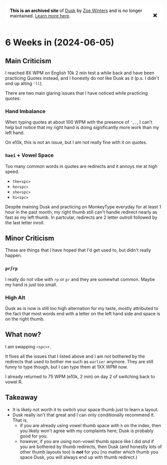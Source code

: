 <div class="collapsible" style="display: inline-flex; align-items: center; justify-content: left; border-radius: 5px; padding: 0px 15px; margin-bottom: 10px; background-color: #ffffffff; color: black;">

  <div style="margin-right: 15px;">
    <b>This is an archived site </b> of <a href="https://luminespire.github.io/dusk/">Dusk</a> by <a href="https://github.com/Aorta3698">Zoe Winters</a> and is no longer maintained. <a href="https://github.com/luminespire/dusk/blob/main/README.md">Learn more here</a>.
  </div>

  <span class="close" style="cursor: pointer; font-size: 24px; font-weight: bold; position: relative; top: 6px;">&times;</span>

</div>

<script>
  const closeButtons = document.querySelectorAll('.close');
  closeButtons.forEach(button => {
    button.addEventListener('click', (event) => {
      let collapsible = event.target.closest('.collapsible');
      if (collapsible) {
        collapsible.style.display = 'none';
      }
    });
  });
</script>


# 6 Weeks in (2024-06-05)
## Main Criticism

I reached 8X WPM on English 10k 2 min test a while back and have been practicing Quotes instead,
and I honestly do _not_ like Dusk as it (p.s. I didn't end up alting `'ll`).

There are two main glaring issues that I have noticed while practicing quotes:
### Hand Imbalance
When typing quotes at about 100 WPM with the presence of `',.`, 
I can't help but notice that my right hand is doing 
significantly more work than my left hand. 

On e10k, this is not an issue, but I am not really fine with it on quotes.

### `haei` + Vowel Space
Too many common words in quotes are redirects and it annoys me at high speed.
- `the<spc>`
- `he<spc>`
- `she<spc>`
- `hi<spc>`

Despite maining Dusk and practicing on MonkeyType everyday for at least 1 hour in the past month,
my right thumb still can't handle redirect nearly as fast as my left thumb. In partcular,
redirects are 2 letter outroll followed by the last letter inroll.

## Minor Criticism
These are things that I have hoped that I'd get used to, but didn't really happen.

### `pr`/`rp`
I really do not vibe with `rp` or `pr` and they are somewhat common. Maybe my hand is just too small.

### High Alt
Dusk as is now is still too high alternation for my taste, mostly attributed to the fact that 
most words end with a letter on the left hand side and space is on the right thumb. 


## What now?
I am swapping `<spc>r`.

It fixes all the issues that I listed above and I am not bothered by the redirects that used to bother
me such as `earlier` anymore. They are still funny to type though, but I can type them at 1XX WPM now.

I already returned to 75 WPM (e10k, 2 min) on day 2 of switching back to vowel R.


## Takeaway
- It is likely not worth it to switch your space thumb just to learn a layout.
- Dusk really isn't that great and I can only conditionally recommend it. 
That is, 
  - if you are already using vowel thumb space with `h` on the index, then you likely won't agree with my complaints here; Dusk is probably good for you.
  - however, if you are using non-vowel thumb space like I did _and_ if you are bothered by thumb redirects, then Dusk (and honestly lots of other thumb layouts too) is **_not_** for you 
(no matter which thumb you space Dusk, you will always end up with thumb redirect.)


